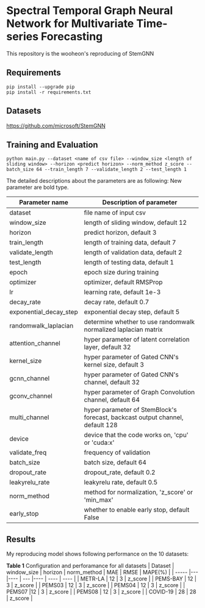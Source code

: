 # Spectral Temporal Graph Neural Network for Multivariate Time-series Forecasting

This repository is the wooheon's reproducing of StemGNN



## Requirements


```setup
pip install --upgrade pip
pip install -r requirements.txt
```

## Datasets

https://github.com/microsoft/StemGNN

## Training and Evaluation


```train & evaluate
python main.py --dataset <name of csv file> --window_size <length of sliding window> --horizon <predict horizon> --norm_method z_score --batch_size 64 --train_length 7 --validate_length 2 --test_length 1
```

The detailed descriptions about the parameters are as following:
New parameter are bold type.

| Parameter name | Description of parameter |
| --- | --- |
| dataset | file name of input csv |
| window_size | length of sliding window, default 12 |
| horizon | predict horizon, default 3 |
| train_length | length of training data, default 7 |
| validate_length | length of validation data, default 2 |
| test_length | length of testing data, default 1 |
| epoch | epoch size during training |
| optimizer | optimizer, default RMSProp |
| lr | learning rate, default 1e-3 |
| decay_rate | decay rate, default 0.7 |
| exponential_decay_step | exponential decay step, default 5 |
| randomwalk_laplacian | determine whether to use randomwalk normalized laplacian matrix|
| attention_channel | hyper parameter of latent correlation layer, default 32|
| kernel_size | hyper parameter of Gated CNN's kernel size, default 3|
| gcnn_channel | hyper parameter of Gated CNN's channel, default 32|
| gconv_channel | hyper parameter of Graph Convolution channel, default 64|
| multi_channel | hyper parameter of StemBlock's forecast, backcast output channel, default 128 
| device | device that the code works on, 'cpu' or 'cuda:x' | 
| validate_freq | frequency of validation |
| batch_size | batch size, default 64 |
| dropout_rate | dropout_rate, default 0.2 |
| leakyrelu_rate | leakyrelu rate, default 0.5 |
| norm_method | method for normalization, 'z_score' or 'min_max' |
| early_stop | whether to enable early stop, default False |

## Results

My reproducing model shows following performance on the 10 datasets:

**Table 1** Configuration and perforamance for all datasets
| Dataset | window_size | horizon | norm_method | MAE  | RMSE | MAPE(%) |
| -----   |--- |---- | --- |---- | ---- | ---- |
| METR-LA | 12 | 3 | z_score |
| PEMS-BAY | 12 | 3 | z_score |
| PEMS03 | 12 | 3 | z_score |
| PEMS04 | 12 | 3 | z_score |
| PEMS07 |12 | 3 | z_score |
| PEMS08 | 12 | 3 | z_score |
| COVID-19 | 28 | 28 | z_score |


